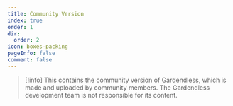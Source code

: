 ```yaml
---
title: Community Version
index: true
order: 1
dir:
  order: 2
icon: boxes-packing
pageInfo: false
comment: false
---
```


> [!info]
> This contains the community version of Gardendless, which is made and uploaded by community members. The Gardendless development team is not responsible for its content.

<script setup>
    import { onMounted } from 'vue';
    onMounted(() => {
        (window.adsbygoogle = window.adsbygoogle || []).push({});
    })
</script>

<Catalog />

<ins class="adsbygoogle"
style="display:block"
data-ad-client="ca-pub-2336226859954206"
data-ad-slot="7113006248"
data-ad-format="auto"
data-full-width-responsive="true"> </ins>
